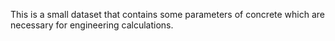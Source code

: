 This is a small dataset that contains some parameters of concrete which are necessary for engineering calculations. 